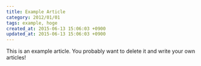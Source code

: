 ```yaml
---
title: Example Article
category: 2012/01/01
tags: example, hoge
created_at: 2015-06-13 15:06:03 +0900
updated_at: 2015-06-13 15:06:03 +0900
---
```


This is an example article. You probably want to delete it and write your own articles!
